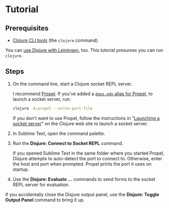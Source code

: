 # Tutorial

## Prerequisites

* [Clojure CLI tools](https://clojure.org/guides/getting_started#_clojure_installer_and_cli_tools) (the `clojure` command)

You can [use Disjure with Leiningen](https://stackoverflow.com/a/34932745/825783), too. This tutorial presumes you can run `clojure`.

## Steps

1. On the command line, start a Clojure socket REPL server.

   I recommend [Propel]. If you've added a [`deps.edn` alias for Propel](https://clojure.org/reference/deps_and_cli#_aliases),
   to launch a socket server, run:

   ```bash
   clojure -A:propel --write-port-file
   ```

   If you don't want to use Propel, follow the instructions in
   "[Launching a socket server](https://clojure.org/reference/repl_and_main#_launching_a_socket_server)"
   on the Clojure web site to launch a socket server.

2. In Sublime Text, open the command palette.

3. Run the **Disjure: Connect to Socket REPL** command.

   If you opened Sublime Text in the same folder where you started Propel,
   Disjure attempts to auto-detect the port to connect to. Otherwise, enter
   the host and port when prompted. Propel prints the port it uses on startup.

3. Use the **Disjure: Evaluate …** commands to send forms to the socket REPL
  server for evaluation.

If you accidentally close the Disjure output panel, use the **Disjure: Toggle
Output Panel** command to bring it up.

[Propel]: https://github.com/Olical/propel

